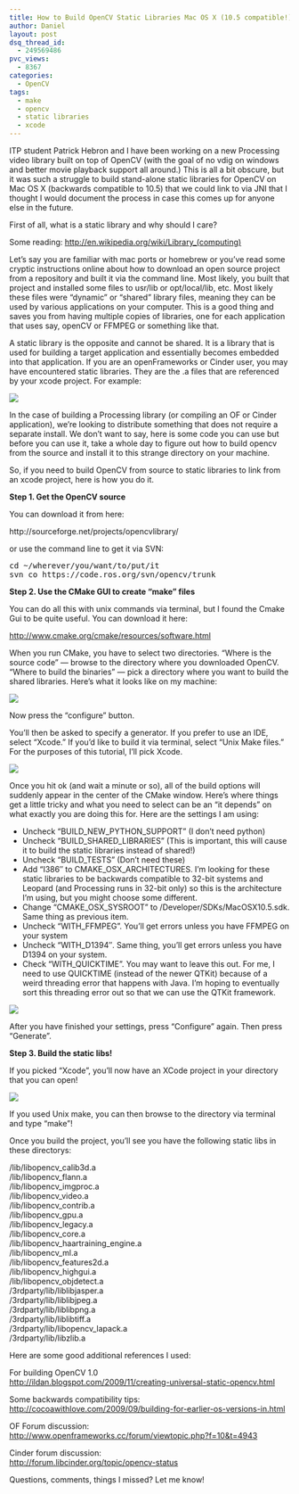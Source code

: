 ```yaml
---
title: How to Build OpenCV Static Libraries Mac OS X (10.5 compatible!)
author: Daniel
layout: post
dsq_thread_id:
  - 249569486
pvc_views:
  - 8367
categories:
  - OpenCV
tags:
  - make
  - opencv
  - static libraries
  - xcode
---
```

<p>ITP student Patrick Hebron and I have been working on a new Processing video library built on top of OpenCV (with the goal of no vdig on windows and better movie playback support all around.)  This is all a bit obscure, but it was such a struggle to build stand-alone static libraries for OpenCV on Mac OS X (backwards compatible to 10.5) that we could link to via JNI that I thought I would document the process in case this comes up for anyone else in the future.</p>
<p>First of all, what is a static library and why should I care?</p>
<p>Some reading: <a href="http://en.wikipedia.org/wiki/Library_(computing)">http://en.wikipedia.org/wiki/Library_(computing)</a></p>
<p>Let&#8217;s say you are familiar with mac ports or homebrew or you&#8217;ve read some cryptic instructions online about how to download an open source project from a repository and built it via the command line.  Most likely, you built that project and installed some files to usr/lib or opt/local/lib, etc.  Most likely these files were &#8220;dynamic&#8221; or &#8220;shared&#8221; library files, meaning they can be used by various applications on your computer.  This is a good thing and saves you from having multiple copies of libraries, one for each application that uses say, openCV or FFMPEG or something like that.</p>
<p>A static library is the opposite and cannot be shared. It is a library that is used for building a target application and essentially becomes embedded into that application.  If you are an openFrameworks or Cinder user, you may have encountered static libraries. They are the .a files that are referenced by your xcode project.  For example:</p>
<p><img src="http://www.shiffman.net/images/opencv/dota.png"/></p>
<p>In the case of building a Processing library (or compiling an OF or Cinder application), we&#8217;re looking to distribute something that does not require a separate install.  We don&#8217;t want to say, here is some code you can use but before you can use it, take a whole day to figure out how to build opencv from the source and install it to this strange directory on your machine.  </p>
<p>So, if you need to build OpenCV from source to static libraries to link from an xcode project, here is how you do it.</p>
<p><b>Step 1. Get the OpenCV source</b></p>
<p>You can download it from here:</p>
<p>http://sourceforge.net/projects/opencvlibrary/</p>
<p>or use the command line to get it via SVN:</p>
<pre lang="java">
cd ~/wherever/you/want/to/put/it
svn co https://code.ros.org/svn/opencv/trunk
</pre>
<p><b>Step 2. Use the CMake GUI to create &#8220;make&#8221; files</b></p>
<p>You can do all this with unix commands via terminal, but I found the Cmake Gui to be quite useful.  You can download it here:</p>
<p><a href="http://www.cmake.org/cmake/resources/software.html">http://www.cmake.org/cmake/resources/software.html</a></p>
<p>When you run CMake, you have to select two directories.  &#8220;Where is the source code&#8221; &#8212; browse to the directory where you downloaded OpenCV.  &#8220;Where to build the binaries&#8221; &#8212; pick a directory where you want to build the shared libraries.  Here&#8217;s what it looks like on my machine:</p>
<p><img src="http://www.shiffman.net/images/opencv/cmake1.png"/></p>
<p>Now press the &#8220;configure&#8221; button.</p>
<p>You&#8217;ll then be asked to specify a generator.  If you prefer to use an IDE, select &#8220;Xcode.&#8221;  If you&#8217;d like to build it via terminal, select &#8220;Unix Make files.&#8221;  For the purposes of this tutorial, I&#8217;ll pick Xcode.</p>
<p><img src="http://www.shiffman.net/images/opencv/cmake2.png"/></p>
<p>Once you hit ok (and wait a minute or so), all of the build options will suddenly appear in the center of the CMake window.  Here&#8217;s where things get a little tricky and what you need to select can be an &#8220;it depends&#8221; on what exactly you are doing this for.  Here are the settings I am using:</p>
<ul>
<li>Uncheck &#8220;BUILD_NEW_PYTHON_SUPPORT&#8221; (I don&#8217;t need python)</li>
<li>Uncheck &#8220;BUILD_SHARED_LIBRARIES&#8221; (This is important, this will cause it to build the static libraries instead of shared!)</li>
<li>Uncheck &#8220;BUILD_TESTS&#8221; (Don&#8217;t need these)</li>
<li>Add &#8220;I386&#8243; to CMAKE_OSX_ARCHITECTURES.  I&#8217;m looking for these static libraries to be backwards compatible to 32-bit systems and Leopard (and Processing runs in 32-bit only) so this is the architecture I&#8217;m using, but you might choose some different.</li>
<li>Change &#8220;CMAKE_OSX_SYSROOT&#8221; to /Developer/SDKs/MacOSX10.5.sdk.  Same thing as previous item.</li>
<li>Uncheck &#8220;WITH_FFMPEG&#8221;.  You&#8217;ll get errors unless you have FFMPEG on your system</li>
<li>Uncheck &#8220;WITH_D1394&#8243;.  Same thing, you&#8217;ll get errors unless you have D1394 on your system.</li>
<li>Check &#8220;WITH_QUICKTIME&#8221;.  You may want to leave this out.  For me, I need to use QUICKTIME (instead of the newer QTKit) because of a weird threading error that happens with Java.  I&#8217;m hoping to eventually sort this threading error out so that we can use the QTKit framework.</li>
</ul>
<p><img src="http://www.shiffman.net/images/opencv/cmake3.png"/></p>
<p>After you have finished your settings, press &#8220;Configure&#8221; again.  Then press &#8220;Generate&#8221;.</p>
<p><b>Step 3. Build the static libs!</b></p>
<p>If you picked &#8220;Xcode&#8221;, you&#8217;ll now have an XCode project in your directory that you can open!</p>
<p><img src="http://www.shiffman.net/images/opencv/finder.png"/></p>
<p>If you used Unix make, you can then browse to the directory via terminal and type &#8220;make&#8221;!</p>
<p>Once you build the project, you&#8217;ll see you have the following static libs in these directorys:</p>
<p>/lib/libopencv_calib3d.a<br />
/lib/libopencv_flann.a<br />
/lib/libopencv_imgproc.a<br />
/lib/libopencv_video.a<br />
/lib/libopencv_contrib.a<br />
/lib/libopencv_gpu.a<br />
/lib/libopencv_legacy.a<br />
/lib/libopencv_core.a<br />
/lib/libopencv_haartraining_engine.a<br />
/lib/libopencv_ml.a<br />
/lib/libopencv_features2d.a<br />
/lib/libopencv_highgui.a<br />
/lib/libopencv_objdetect.a<br />
/3rdparty/lib/liblibjasper.a<br />
/3rdparty/lib/liblibjpeg.a<br />
/3rdparty/lib/liblibpng.a<br />
/3rdparty/lib/liblibtiff.a<br />
/3rdparty/lib/libopencv_lapack.a<br />
/3rdparty/lib/libzlib.a</p>
<p>Here are some good additional references I used:</p>
<p>For building OpenCV 1.0<br />
<a href="http://ildan.blogspot.com/2009/11/creating-universal-static-opencv.html">http://ildan.blogspot.com/2009/11/creating-universal-static-opencv.html</a></p>
<p>Some backwards compatibility tips:<br />
<a href="http://cocoawithlove.com/2009/09/building-for-earlier-os-versions-in.html">http://cocoawithlove.com/2009/09/building-for-earlier-os-versions-in.html</a></p>
<p>OF Forum discussion:<br />
<a href="http://www.openframeworks.cc/forum/viewtopic.php?f=10&#038;t=4943">http://www.openframeworks.cc/forum/viewtopic.php?f=10&#038;t=4943</a></p>
<p>Cinder forum discussion:<br />
<a href="http://forum.libcinder.org/topic/opencv-status">http://forum.libcinder.org/topic/opencv-status</a></p>
<p>Questions, comments, things I missed?  Let me know!</p>
